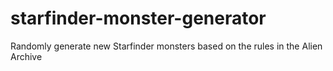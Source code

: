 # starfinder-monster-generator
Randomly generate new Starfinder monsters based on the rules in the Alien Archive
